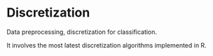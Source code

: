 # Discretization
Data preprocessing, discretization for classification.

It involves the most latest discretization algorithms implemented in R.
